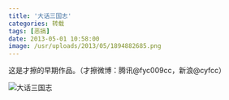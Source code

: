 ```yaml
---
title: '大话三国志'
categories: 转载
tags: [恶搞]
date: 2013-05-01 10:58:00
image: /usr/uploads/2013/05/1894882685.png
---
```


这是才擦的早期作品。（才擦微博：腾讯@fyc009cc，新浪@cyfcc）

![大话三国志](/usr/uploads/2013/05/1894882685.png)
